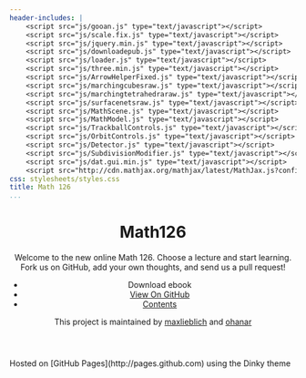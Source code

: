 ```yaml
---
header-includes: |
    <script src="js/gooan.js" type="text/javascript"></script>
    <script src="js/scale.fix.js" type="text/javascript"></script>
    <script src="js/jquery.min.js" type="text/javascript"></script>
    <script src="js/downloadepub.js" type="text/javascript"></script>
    <script src="js/loader.js" type="text/javascript"></script>
    <script src="js/three.min.js" type="text/javascript"></script>
    <script src="js/ArrowHelperFixed.js" type="text/javascript"></script>
    <script src="js/marchingcubesraw.js" type="text/javascript"></script>
    <script src="js/marchingtetrahedraraw.js" type="text/javascript"></script>
    <script src="js/surfacenetsraw.js" type="text/javascript"></script>
    <script src="js/MathScene.js" type="text/javascript"></script>
    <script src="js/MathModel.js" type="text/javascript"></script>
    <script src="js/TrackballControls.js" type="text/javascript"></script>
    <script src="js/OrbitControls.js" type="text/javascript"></script>
    <script src="js/Detector.js" type="text/javascript"></script>
    <script src="js/SubdivisionModifier.js" type="text/javascript"></script>
    <script src="js/dat.gui.min.js" type="text/javascript"></script>
    <script src="http://cdn.mathjax.org/mathjax/latest/MathJax.js?config=TeX-AMS_HTML" type="text/javascript"></script>
css: stylesheets/styles.css
title: Math 126
...
```


<div class="wrapper">
<header>

# Math126

Welcome to the new online Math 126. Choose a lecture and start learning.
Fork us on GitHub, add your own thoughts, and send us a pull request!

- <a class="buttons download" onclick="DownloadEpub();">Download ebook</a>
- <a class="buttons github" href="https://github.com/maxlieblich/math126">View On GitHub</a>
- <a class="buttons menu" href="#welcome.html">Contents</a>

This project is maintained by
[maxlieblich](https://github.com/maxlieblich) and
[ohanar](https://github.com/ohanar)

</header>

<section>
<div id="content"></div>
</section>

<footer>
Hosted on [GitHub Pages](http://pages.github.com) using the Dinky theme
</footer>
</div>

<!--[if !IE]><script>fixScale(document);</script><![endif]-->

